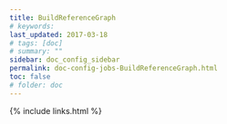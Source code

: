 ```yaml
---
title: BuildReferenceGraph
# keywords:
last_updated: 2017-03-18
# tags: [doc]
# summary: ""
sidebar: doc_config_sidebar
permalink: doc-config-jobs-BuildReferenceGraph.html
toc: false
# folder: doc
---
```


{% include links.html %}
 